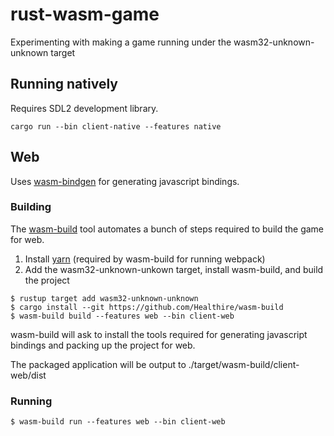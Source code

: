 # rust-wasm-game
Experimenting with making a game running under the wasm32-unknown-unknown target

## Running natively

Requires SDL2 development library.

```
cargo run --bin client-native --features native
```

## Web

Uses [wasm-bindgen](https://github.com/alexcrichton/wasm-bindgen) for generating javascript bindings.

### Building

The [wasm-build](https://github.com/Healthire/wasm-build) tool automates a bunch of steps required to build the game for web.

1. Install [yarn](https://yarnpkg.com/en/) (required by wasm-build for running webpack)
2. Add the wasm32-unknown-unkown target, install wasm-build, and build the project
```
$ rustup target add wasm32-unknown-unknown
$ cargo install --git https://github.com/Healthire/wasm-build
$ wasm-build build --features web --bin client-web
```

wasm-build will ask to install the tools required for generating javascript bindings and packing up the project for web.

The packaged application will be output to ./target/wasm-build/client-web/dist

### Running

```
$ wasm-build run --features web --bin client-web
```

